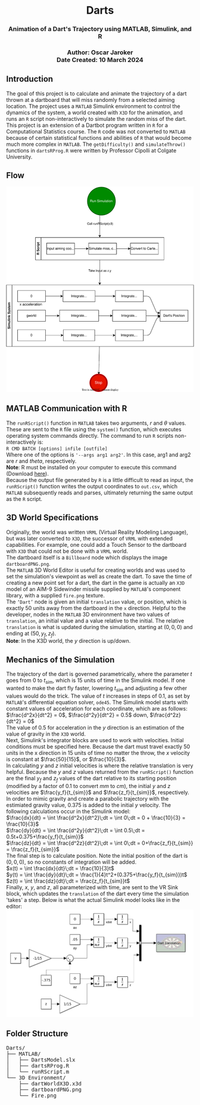 <h1 align="center"> Darts </h1>
<h3 align="center"> Animation of a Dart's Trajectory using MATLAB, Simulink, and R </h3> 
<h3 align="center"> Author: Oscar Jaroker <br>Date Created: 10 March 2024</h3>  

<h2> Introduction </h2>

The goal of this project is to calculate and animate the trajectory of a dart thrown at a dartboard that will miss randomly from a selected aiming location. The project uses a $\texttt{MATLAB}$ Simulink environment to control the dynamics of the system, a world created with $\texttt{X3D}$ for the animation, and runs an $\texttt{R}$ script non-interactively to simulate the random miss of the dart. This project is an extension of a Dartbot program written in $\texttt{R}$ for a Computational Statistics course. The $\texttt{R}$ code was not converted to $\texttt{MATLAB}$ because of certain statistical functions and abilities of $\texttt{R}$ that would become much more complex in $\texttt{MATLAB}$. The $\texttt{getDifficulty()}$ and $\texttt{simulateThrow()}$ functions in $\texttt{dartsRProg.R}$ were written by Professor Cipolli at Colgate University.

<h2> Flow </h2>

![Project Flow Diagram](./img/projFlow.drawio.svg)

<h2> MATLAB Communication with R </h2>

The $\texttt{runRScript()}$ function in $\texttt{MATLAB}$ takes two arguments, $r$ and $\theta$ values. These are sent to the $\texttt{R}$ file using the $\texttt{system()}$ function, which executes operating system commands directly. The command to run $\texttt{R}$ scripts non-interactively is:\
    `R CMD BATCH [options] infile [outfile]`\
Where one of the options is `'--args arg1 arg2'`. In this case, arg1 and arg2 are $r$ and $theta$, respectively.\
**Note**: R must be installed on your computer to execute this command (Download [here](https://cran.r-project.org/mirrors.html)).\
Because the output file generated by $\texttt{R}$ is a little difficult to read as input, the $\texttt{runRScript()}$ function writes the output coordinates to $\texttt{out.csv}$, which $\texttt{MATLAB}$ subsequently reads and parses, ultimately returning the same output as the $\texttt{R}$ script.

<h2> 3D World Specifications </h2>

Originally, the world was written $\texttt{VRML}$ (Virtual Reality Modeling Language), but was later converted to $\texttt{X3D}$, the successor of $\texttt{VRML}$ with extended capabilities. For example, one could add a Touch Sensor to the dartboard with $\texttt{X3D}$ that could not be done with a $\texttt{VRML}$ world. \
The dartboard itself is a $\texttt{Billboard}$ node which displays the image $\texttt{dartboardPNG.png}$. \
The $\texttt{MATLAB}$ 3D World Editor is useful for creating worlds and was used to set the simulation's viewpoint as well as create the dart. To save the time of creating a new point set for a dart, the dart in the game is actually an $\texttt{X3D}$ model of an AIM-9 Sidewinder missile supplied by $\texttt{MATLAB}$'s component library, with a supplied $\texttt{fire.png}$ texture.\
The $\texttt{`Dart'}$ node is given an initial $\texttt{translation}$ value, or position, which is exactly $50$ units away from the dartboard in the $\texttt{x}$ direction. Helpful to the developer, nodes in the $\texttt{MATLAB}$ 3D environment have two values of $\texttt{translation}$, an initial value and a value relative to the initial. The relative $\texttt{translation}$ is what is updated during the simulation, starting at $(0,0,0)$ and ending at $(50,y_f,z_f)$.\
**Note**: In the X3D world, the $y$ direction is up/down.

<h2> Mechanics of the Simulation </h2>

The trajectory of the dart is governed parametrically, where the parameter $t$ goes from $0$ to $t_{sim}$, which is $15$ units of time in the Simulink model. If one wanted to make the dart fly faster, lowering $t_{sim}$ and adjusting a few other values would do the trick. The value of $t$ increases in steps of $0.1$, as set by $\texttt{MATLAB}$'s differential equation solver, $\texttt{ode45}$. The Simulink model starts with constant values of acceleration for each coordinate, which are as follows:\
$\frac{d^2x}{dt^2} = 0$, $\frac{d^2y}{dt^2} = 0.5$ down, $\frac{d^2z}{dt^2} = 0$\
The value of $0.5$ for acceleration in the $y$ direction is an estimation of the value of gravity in the $\texttt{X3D}$ world.\
Next, Simulink's integrator blocks are used to work with velocities. Initial conditions must be specified here. Because the dart must travel exactly $50$ units in the x direction in $15$ units of time no matter the throw, the $x$ velocity is constant at $\frac{50}{15}$, or $\frac{10}{3}$.\
In calculating $y$ and $z$ initial velocities is where the relative translation is very helpful. Because the $y$ and $z$ values returned from the $\texttt{runRScript()}$ function are the final $y_f$ and $z_f$ values of the dart relative to its starting position (modified by a factor of $0.1$ to convert $mm$ to $cm$), the initial $y$ and $z$ velocities are $\frac{y_f}{t_{sim}}$ and $\frac{z_f}{t_{sim}}$, respectively.\
In order to mimic gravity and create a parabolic trajectory with the estimiated gravity value, $0.375$ is added to the initial $y$ velocity. The following calculations occur in the Simulink model:\
$\frac{dx}{dt} = \int \frac{d^2x}{dt^2}\;dt = \int 0\;dt = 0 + \frac{10}{3} = \frac{10}{3}$\
$\frac{dy}{dt} = \int \frac{d^2y}{dt^2}\;dt = \int 0.5\;dt = 0.5t+0.375+\frac{y_f}{t_{sim}}$\
$\frac{dz}{dt} = \int \frac{d^2z}{dt^2}\;dt = \int 0\;dt = 0+\frac{z_f}{t_{sim}} = \frac{z_f}{t_{sim}}$\
The final step is to calculate position. Note the initial position of the dart is $(0,0,0)$, so no constants of integration will be added.\
$x(t) = \int \frac{dx}{dt}\;dt = \frac{10}{3}t$\
$y(t) = \int \frac{dy}{dt}\;dt = \frac{1}{4}t^2+(0.375+\frac{y_f}{t_{sim}})t$\
$z(t) = \int \frac{dz}{dt}\;dt = \frac{z_f}{t_{sim}}t$\
Finally, $x$, $y$, and $z$, all parameterized with time, are sent to the VR Sink block, which updates the $\texttt{translation}$ of the dart every time the simulation 'takes' a step. Below is what the actual Simulink model looks like in the editor:\
![simulink](./img/simulink.png)


<h2> Folder Structure </h2>

<pre>
Darts/
├── MATLAB/
│   ├── DartsModel.slx
│   ├── dartsRProg.R
│   └── runRScript.m
└── 3D Environment/
    ├── dartWorldX3D.x3d
    ├── dartboardPNG.png
    └── Fire.png
</pre>